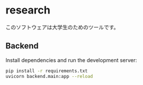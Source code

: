 # research

このソフトウェアは大学生のためのツールです。

## Backend

Install dependencies and run the development server:

```bash
pip install -r requirements.txt
uvicorn backend.main:app --reload
```
